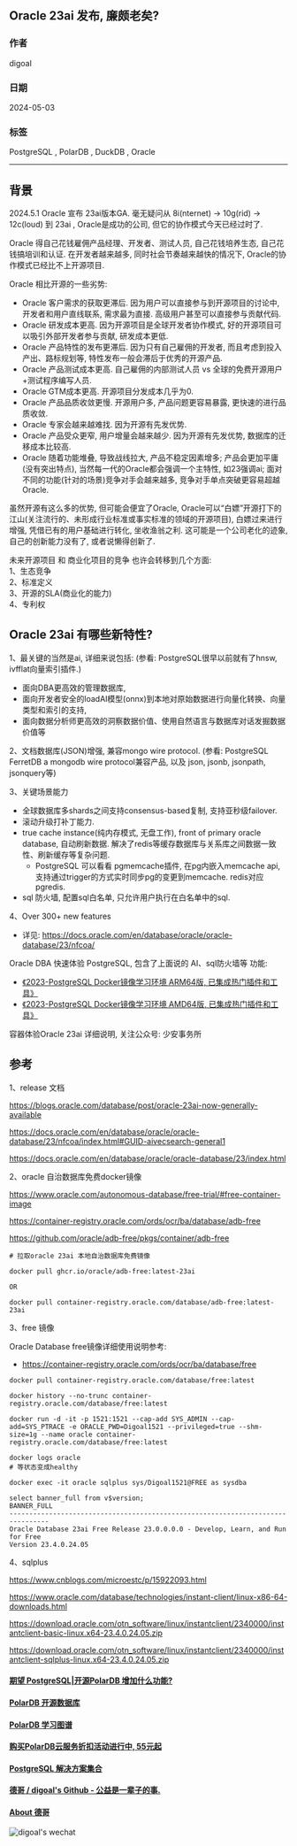 ## Oracle 23ai 发布, 廉颇老矣?    
                                  
### 作者                                  
digoal                                  
                                  
### 日期                                  
2024-05-03                            
                                  
### 标签                                  
PostgreSQL , PolarDB , DuckDB , Oracle    
                                  
----            
                                  
## 背景    
2024.5.1 Oracle 宣布 23ai版本GA. 毫无疑问从 8i(nternet) -> 10g(rid) -> 12c(loud) 到 23ai , Oracle是成功的公司, 但它的协作模式今天已经过时了.    
  
Oracle 得自己花钱雇佣产品经理、开发者、测试人员, 自己花钱培养生态, 自己花钱搞培训和认证. 在开发者越来越多, 同时社会节奏越来越快的情况下, Oracle的协作模式已经比不上开源项目.    
  
Oracle 相比开源的一些劣势:    
- Oracle 客户需求的获取更滞后. 因为用户可以直接参与到开源项目的讨论中, 开发者和用户直线联系, 需求最为直接. 高级用户甚至可以直接参与贡献代码.    
- Oracle 研发成本更高. 因为开源项目是全球开发者协作模式, 好的开源项目可以吸引外部开发者参与贡献, 研发成本更低.   
- Oracle 产品特性的发布更滞后. 因为只有自己雇佣的开发者, 而且考虑到投入产出、路标规划等, 特性发布一般会滞后于优秀的开源产品.   
- Oracle 产品测试成本更高. 自己雇佣的内部测试人员 vs 全球的免费开源用户+测试程序编写人员.    
- Oracle GTM成本更高. 开源项目分发成本几乎为0.    
- Oracle 产品品质收敛更慢. 开源用户多, 产品问题更容易暴露, 更快速的进行品质收敛.    
- Oracle 专家会越来越难找. 因为开源有先发优势.    
- Oracle 产品受众更窄, 用户增量会越来越少. 因为开源有先发优势, 数据库的迁移成本比较高.    
- Oracle 随着功能堆叠, 导致战线拉大, 产品不稳定因素增多; 产品会更加平庸(没有突出特点), 当然每一代的Oracle都会强调一个主特性, 如23强调ai; 面对不同的功能(针对的场景)竞争对手会越来越多, 竞争对手单点突破更容易超越Oracle.    
  
虽然开源有这么多的优势, 但可能会便宜了Oracle, Oracle可以“白嫖”开源打下的江山(关注流行的、未形成行业标准或事实标准的领域的开源项目), 白嫖过来进行增强, 凭借已有的用户基础进行转化, 坐收渔翁之利. 这可能是一个公司老化的迹象, 自己的创新能力没有了, 或者说懒得创新了.     
  
未来开源项目 和 商业化项目的竞争 也许会转移到几个方面:    
1、生态竞争    
2、标准定义    
3、开源的SLA(商业化的能力)    
4、专利权    
  
## Oracle 23ai 有哪些新特性?    
1、最关键的当然是ai, 详细来说包括:  (参看: PostgreSQL很早以前就有了hnsw, ivfflat向量索引插件.)   
- 面向DBA更高效的管理数据库,    
- 面向开发者安全的loadAI模型(onnx)到本地对原始数据进行向量化转换、向量类型和索引的支持,    
- 面向数据分析师更高效的洞察数据价值、使用自然语言与数据库对话发掘数据价值等    
  
2、文档数据库(JSON)增强, 兼容mongo wire protocol.  (参看: PostgreSQL FerretDB a mongodb wire protocol兼容产品, 以及 json, jsonb, jsonpath, jsonquery等)    
  
3、关键场景能力    
- 全球数据库多shards之间支持consensus-based复制, 支持亚秒级failover.    
- 滚动升级打补丁能力.      
- true cache instance(纯内存模式, 无盘工作), front of primary oracle database, 自动刷新数据. 解决了redis等缓存数据库与关系库之间数据一致性、刷新缓存等复杂问题.    
    - PostgreSQL 可以看看 pgmemcache插件, 在pg内嵌入memcache api, 支持通过trigger的方式实时同步pg的变更到memcache.  redis对应pgredis.   
- sql 防火墙, 配置sql白名单, 只允许用户执行在白名单中的sql.    
  
4、Over 300+ new features    
- 详见: https://docs.oracle.com/en/database/oracle/oracle-database/23/nfcoa/    
  
  
Oracle DBA 快速体验 PostgreSQL, 包含了上面说的 AI、sql防火墙等 功能:    
- [《2023-PostgreSQL Docker镜像学习环境 ARM64版, 已集成热门插件和工具》](../202308/20230814_02.md)       
- [《2023-PostgreSQL Docker镜像学习环境 AMD64版, 已集成热门插件和工具》](../202307/20230710_03.md)       
  
容器体验Oracle 23ai 详细说明, 关注公众号: 少安事务所    
  
## 参考  
1、release 文档  
  
https://blogs.oracle.com/database/post/oracle-23ai-now-generally-available  
  
https://docs.oracle.com/en/database/oracle/oracle-database/23/nfcoa/index.html#GUID-aivecsearch-general1  
  
https://docs.oracle.com/en/database/oracle/oracle-database/23/index.html   
  
2、oracle 自治数据库免费docker镜像   
  
https://www.oracle.com/autonomous-database/free-trial/#free-container-image  
  
https://container-registry.oracle.com/ords/ocr/ba/database/adb-free  
  
https://github.com/oracle/adb-free/pkgs/container/adb-free  
  
```  
# 拉取oracle 23ai 本地自治数据库免费镜像  
  
docker pull ghcr.io/oracle/adb-free:latest-23ai  
  
OR  
  
docker pull container-registry.oracle.com/database/adb-free:latest-23ai  
```  
  
3、free 镜像   
  
Oracle Database free镜像详细使用说明参考:   
- https://container-registry.oracle.com/ords/ocr/ba/database/free  
  
```
docker pull container-registry.oracle.com/database/free:latest

docker history --no-trunc container-registry.oracle.com/database/free:latest

docker run -d -it -p 1521:1521 --cap-add SYS_ADMIN --cap-add=SYS_PTRACE -e ORACLE_PWD=Digoal1521 --privileged=true --shm-size=1g --name oracle container-registry.oracle.com/database/free:latest 

docker logs oracle 
# 等状态变成healthy

docker exec -it oracle sqlplus sys/Digoal1521@FREE as sysdba

select banner_full from v$version;
BANNER_FULL
--------------------------------------------------------------------------------
Oracle Database 23ai Free Release 23.0.0.0.0 - Develop, Learn, and Run for Free
Version 23.4.0.24.05
```
  
  
  
4、sqlplus    
  
https://www.cnblogs.com/microestc/p/15922093.html  
  
https://www.oracle.com/database/technologies/instant-client/linux-x86-64-downloads.html  
  
https://download.oracle.com/otn_software/linux/instantclient/2340000/instantclient-basic-linux.x64-23.4.0.24.05.zip  
  
https://download.oracle.com/otn_software/linux/instantclient/2340000/instantclient-sqlplus-linux.x64-23.4.0.24.05.zip  
  
  
  
#### [期望 PostgreSQL|开源PolarDB 增加什么功能?](https://github.com/digoal/blog/issues/76 "269ac3d1c492e938c0191101c7238216")
  
  
#### [PolarDB 开源数据库](https://openpolardb.com/home "57258f76c37864c6e6d23383d05714ea")
  
  
#### [PolarDB 学习图谱](https://www.aliyun.com/database/openpolardb/activity "8642f60e04ed0c814bf9cb9677976bd4")
  
  
#### [购买PolarDB云服务折扣活动进行中, 55元起](https://www.aliyun.com/activity/new/polardb-yunparter?userCode=bsb3t4al "e0495c413bedacabb75ff1e880be465a")
  
  
#### [PostgreSQL 解决方案集合](../201706/20170601_02.md "40cff096e9ed7122c512b35d8561d9c8")
  
  
#### [德哥 / digoal's Github - 公益是一辈子的事.](https://github.com/digoal/blog/blob/master/README.md "22709685feb7cab07d30f30387f0a9ae")
  
  
#### [About 德哥](https://github.com/digoal/blog/blob/master/me/readme.md "a37735981e7704886ffd590565582dd0")
  
  
![digoal's wechat](../pic/digoal_weixin.jpg "f7ad92eeba24523fd47a6e1a0e691b59")
  
